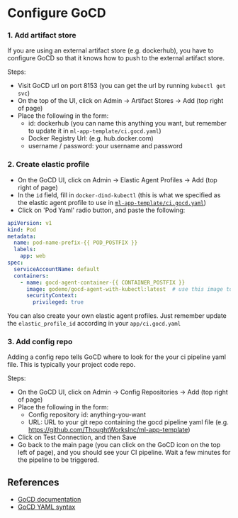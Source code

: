 # Configure GoCD

### 1. Add artifact store
If you are using an external artifact store (e.g. dockerhub), you have to configure GoCD so that it knows how to push to the external artifact store.

Steps:
- Visit GoCD url on port 8153 (you can get the url by running `kubectl get svc`)
- On the top of the UI, click on Admin -> Artifact Stores -> Add (top right of page)
- Place the following in the form:
  - id: dockerhub (you can name this anything you want, but remember to update it in `ml-app-template/ci.gocd.yaml`)
  - Docker Registry Url: (e.g. hub.docker.com)
  - username / password: your username and password

### 2. Create elastic profile 
- On the GoCD UI, click on Admin -> Elastic Agent Profiles -> Add (top right of page)
- In the `id` field, fill in `docker-dind-kubectl` (this is what we specified as the elastic agent profile to use in [`ml-app-template/ci.gocd.yaml`](https://github.com/ThoughtWorksInc/ml-app-template/blob/master/ci.gocd.yaml))
- Click on 'Pod Yaml' radio button, and paste the following:
```yaml
apiVersion: v1
kind: Pod
metadata:
  name: pod-name-prefix-{{ POD_POSTFIX }}
  labels:
    app: web
spec:
  serviceAccountName: default
  containers:
    - name: gocd-agent-container-{{ CONTAINER_POSTFIX }}
      image: godemo/gocd-agent-with-kubectl:latest  # use this image to run our tasks on CI
      securityContext:
        privileged: true
```

You can also create your own elastic agent profiles. Just remember update the `elastic_profile_id` according in your `app/ci.gocd.yaml`

### 3. Add config repo
Adding a config repo tells GoCD where to look for the your ci pipeline yaml file. This is typically your project code repo.

Steps:
- On the GoCD UI, click on Admin -> Config Repositories -> Add (top right of page)
- Place the following in the form:
  - Config repository id: anything-you-want 
  - URL: URL to your git repo containing the gocd pipeline yaml file (e.g. https://github.com/ThoughtWorksInc/ml-app-template)
- Click on Test Connection, and then Save
- Go back to the main page (you can click on the GoCD icon on the top left of page), and you should see your CI pipeline. Wait a few minutes for the pipeline to be triggered.


## References

- [GoCD documentation](https://docs.gocd.org/current)
- [GoCD YAML syntax](https://github.com/tomzo/gocd-yaml-config-plugin)